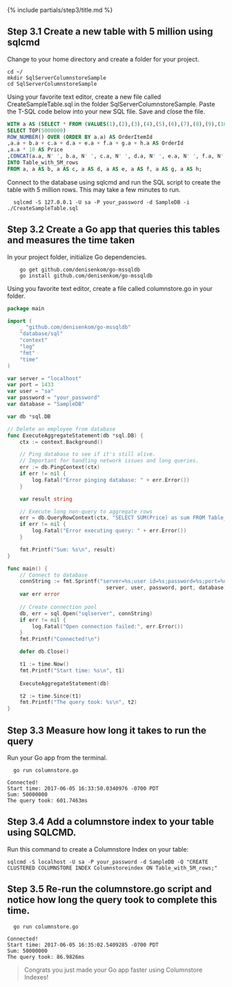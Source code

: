 {% include partials/step3/title.md %}

## Step 3.1 Create a new table with 5 million using sqlcmd

Change to your home directory and create a folder for your project.

```terminal
cd ~/
mkdir SqlServerColumnstoreSample
cd SqlServerColumnstoreSample
```

Using your favorite text editor, create a new file called CreateSampleTable.sql in the folder SqlServerColumnstoreSample. Paste the T-SQL code below into your new SQL file. Save and close the file.

```SQL
WITH a AS (SELECT * FROM (VALUES(1),(2),(3),(4),(5),(6),(7),(8),(9),(10)) AS a(a))
SELECT TOP(5000000)
ROW_NUMBER() OVER (ORDER BY a.a) AS OrderItemId
,a.a + b.a + c.a + d.a + e.a + f.a + g.a + h.a AS OrderId
,a.a * 10 AS Price
,CONCAT(a.a, N' ', b.a, N' ', c.a, N' ', d.a, N' ', e.a, N' ', f.a, N' ', g.a, N' ', h.a) AS ProductName
INTO Table_with_5M_rows
FROM a, a AS b, a AS c, a AS d, a AS e, a AS f, a AS g, a AS h;
```

Connect to the database using sqlcmd and run the SQL script to create the table with 5 million rows. This may take a few minutes to run.

```terminal
  sqlcmd -S 127.0.0.1 -U sa -P your_password -d SampleDB -i ./CreateSampleTable.sql
```

## Step 3.2 Create a Go app that queries this tables and measures the time taken

In your project folder, initialize Go dependencies.

```terminal
    go get github.com/denisenkom/go-mssqldb
    go install github.com/denisenkom/go-mssqldb
```
Using you favorite text editor, create a file called columnstore.go in your folder.

```go
package main

import (
	_ "github.com/denisenkom/go-mssqldb"
	"database/sql"
	"context"
	"log"
	"fmt"
	"time"
)

var server = "localhost"
var port = 1433
var user = "sa"
var password = "your_password"
var database = "SampleDB"

var db *sql.DB

// Delete an employee from database
func ExecuteAggregateStatement(db *sql.DB) {
	ctx := context.Background()

	// Ping database to see if it's still alive.
    // Important for handling network issues and long queries.
    err := db.PingContext(ctx)
	if err != nil {
		log.Fatal("Error pinging database: " + err.Error())
	}

	var result string

	// Execute long non-query to aggregate rows
	err = db.QueryRowContext(ctx, "SELECT SUM(Price) as sum FROM Table_with_5M_rows").Scan(&result)
    if err != nil {
        log.Fatal("Error executing query: " + err.Error())
    }

    fmt.Printf("Sum: %s\n", result)
}

func main() {
    // Connect to database
    connString := fmt.Sprintf("server=%s;user id=%s;password=%s;port=%d;database=%s;", 
                                server, user, password, port, database)
    var err error
	
	// Create connection pool
	db, err = sql.Open("sqlserver", connString)
    if err != nil {
        log.Fatal("Open connection failed:", err.Error())
    }
	fmt.Printf("Connected!\n")

    defer db.Close()

	t1 := time.Now()
	fmt.Printf("Start time: %s\n", t1)
    
    ExecuteAggregateStatement(db)

	t2 := time.Since(t1)
    fmt.Printf("The query took: %s\n", t2)
}
```

## Step 3.3 Measure how long it takes to run the query

Run your Go app from the terminal.

```terminal
  go run columnstore.go
```

```results
Connected!
Start time: 2017-06-05 16:33:50.0340976 -0700 PDT
Sum: 50000000
The query took: 601.7463ms
```

## Step 3.4 Add a columnstore index to your table using SQLCMD.

Run this command to create a Columnstore Index on your table:

```terminal
sqlcmd -S localhost -U sa -P your_password -d SampleDB -Q "CREATE CLUSTERED COLUMNSTORE INDEX Columnstoreindex ON Table_with_5M_rows;"
```

## Step 3.5 Re-run the columnstore.go script and notice how long the query took to complete this time.


```terminal
  go run columnstore.go
```

```results
Connected!
Start time: 2017-06-05 16:35:02.5409285 -0700 PDT
Sum: 50000000
The query took: 86.9826ms
```

> Congrats you just made your Go app faster using Columnstore Indexes! 
